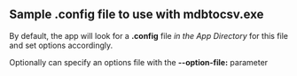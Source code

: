 ## Sample .config file to use with mdbtocsv.exe

By default, the app will look for a **.config** file *in the App Directory* for this file and set options accordingly.

Optionally can specify an options file with the **--option-file:** parameter

